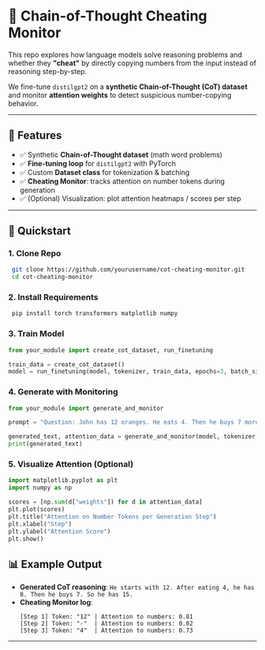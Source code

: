 # 🧠 Chain-of-Thought Cheating Monitor

This repo explores how language models solve reasoning problems and whether they **"cheat"** by directly copying numbers from the input instead of reasoning step-by-step.

We fine-tune `distilgpt2` on a **synthetic Chain-of-Thought (CoT) dataset** and monitor **attention weights** to detect suspicious number-copying behavior.

---

## 📌 Features

- ✅ Synthetic **Chain-of-Thought dataset** (math word problems)
- ✅ **Fine-tuning loop** for `distilgpt2` with PyTorch
- ✅ Custom **Dataset class** for tokenization & batching
- ✅ **Cheating Monitor**: tracks attention on number tokens during generation
- ✅ (Optional) Visualization: plot attention heatmaps / scores per step

---

## 🚀 Quickstart

### 1. Clone Repo

```bash
 git clone https://github.com/yourusername/cot-cheating-monitor.git
 cd cot-cheating-monitor
```

### 2. Install Requirements

```bash
 pip install torch transformers matplotlib numpy
```

### 3. Train Model

```python
from your_module import create_cot_dataset, run_finetuning

train_data = create_cot_dataset()
model = run_finetuning(model, tokenizer, train_data, epochs=3, batch_size=2, lr=5e-5)
```

### 4. Generate with Monitoring

```python
from your_module import generate_and_monitor

prompt = "Question: John has 12 oranges. He eats 4. Then he buys 7 more. How many oranges does he have?\nThought:"

generated_text, attention_data = generate_and_monitor(model, tokenizer, prompt)
print(generated_text)
```

### 5. Visualize Attention (Optional)

```python
import matplotlib.pyplot as plt
import numpy as np

scores = [np.sum(d["weights"]) for d in attention_data]
plt.plot(scores)
plt.title("Attention on Number Tokens per Generation Step")
plt.xlabel("Step")
plt.ylabel("Attention Score")
plt.show()
```

## 📊 Example Output

- **Generated CoT reasoning**: `He starts with 12. After eating 4, he has 8. Then he buys 7. So he has 15.`
- **Cheating Monitor log**:
  ```
  [Step 1] Token: "12" | Attention to numbers: 0.81
  [Step 2] Token: "-"  | Attention to numbers: 0.02
  [Step 3] Token: "4"  | Attention to numbers: 0.73
  ```

---

##
